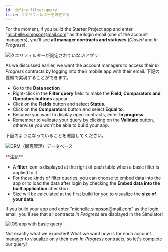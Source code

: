 ```yaml
---
id: define-filter-query
title: クエリフィルターを設定する
---
```


For the moment, if you build the Starter Project app and enter "michelle.simpson@mail.com" as the login email (one of the account managers), you'll see **all manager contracts and statuses** (*Closed* and *In Progress*).

![クエリフィルターが設定されていないアプリ](assets/en/restricted-queries/ios-app-without-queries.png)

As we discussed earlier, we want the account managers to access their *In Progress* contracts by logging into their mobile app with their email. 下記の要領で実現することができます。

* Go to the **Data section**
* Right-click in the **Filter query** field to make the **Field, Comparators and Operators buttons** appear.
* Click on the **Fields** button and select **Status**.
* Click on the **Comparators** button and select **Equal to**.
* Because you want to display *open* contracts, enter **In progress**
* Remember to validate your query by clicking on the **Validate** button, otherwise you won't be able to build your app.

下図のようになっていることを確認してください。

![CRM（顧客管理）データベース](assets/en/restricted-queries/filterquery.png)

<div markdown="1" class = "tips">
**注記**

* A **filter** icon is displayed at the right of each table when a basic filter is applied to it.
* For these kinds of filter queries, you can choose to embed data into the app or to load the data after login by checking the **Embed data into the built application** checkbox.
* Size will be calculated at the first build for you to visualize the **size of your data**.
</div>

If you build your app and enter "michelle.simpson@mail.com" as the login email, you'll see that all contracts *In Progress* are displayed in the Simulator!

![iOS app with basic query](assets/en/restricted-queries/restrited-queries-basic-query.png)

Not exactly what we expected! What we want now is for each account manager to visualize only their own *In Progress* contracts, so let's complete our query!


